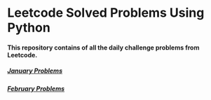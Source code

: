 # Leetcode Solved Problems Using Python

#### This repository contains of all the daily challenge problems from Leetcode.
##### [January Problems](https://github.com/shamli1997/leetcode_problems/blob/main/Leetcode_Problems/1.January/readme.md)

##### [February Problems](https://github.com/shamli1997/leetcode_problems/blob/main/Leetcode_Problems/2.February/readme.md)